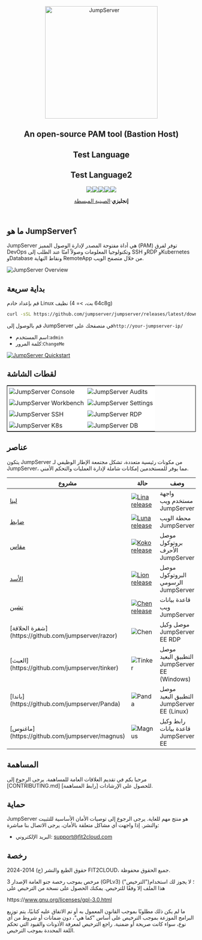<div align="center">
  <a name="readme-top"></a>
  <a href="https://jumpserver.org/index-en.html"><img src="https://download.jumpserver.org/images/jumpserver-logo.svg" alt="JumpServer" width="300" /></a>
  
## An open-source PAM tool (Bastion Host)
## Test Language
## Test Language2

[![][license-shield]][license-link][![][discord-shield]][discord-link][![][docker-shield]][docker-link][![][github-release-shield]][github-release-link][![][github-stars-shield]][github-stars-link]

**إنجليزي**·[الصينية المبسطة](./README.zh-CN.md)

</div>
<br/>

## ما هو JumpServer؟

JumpServer هي أداة مفتوحة المصدر لإدارة الوصول المميز (PAM) توفر لفرق DevOps وتكنولوجيا المعلومات وصولاً آمنًا عند الطلب إلى SSH وRDP وKubernetes وDatabase ونقاط النهاية RemoteApp من خلال متصفح الويب.

![JumpServer Overview](https://github.com/jumpserver/jumpserver/assets/32935519/35a371cb-8590-40ed-88ec-f351f8cf9045)

## بداية سريعة

قم بإعداد خادم Linux نظيف (64 بت، >= 4c8g)

```sh
curl -sSL https://github.com/jumpserver/jumpserver/releases/latest/download/quick_start.sh | bash
```

قم بالوصول إلى JumpServer في متصفحك على`http://your-jumpserver-ip/`

-   اسم المستخدم:`admin`
-   كلمة المرور:`ChangeMe`

[![JumpServer Quickstart](https://github.com/user-attachments/assets/0f32f52b-9935-485e-8534-336c63389612)](https://www.youtube.com/watch?v=UlGYRbKrpgY "JumpServer Quickstart")

## لقطات الشاشة

<table style="border-collapse: collapse; border: 1px solid black;">
  <tr>
    <td style="padding: 5px;background-color:#fff;"><img src= "https://github.com/jumpserver/jumpserver/assets/32935519/99fabe5b-0475-4a53-9116-4c370a1426c4" alt="JumpServer Console"   /></td>
    <td style="padding: 5px;background-color:#fff;"><img src= "https://github.com/jumpserver/jumpserver/assets/32935519/a424d731-1c70-4108-a7d8-5bbf387dda9a" alt="JumpServer Audits"   /></td>
  </tr>

  <tr>
    <td style="padding: 5px;background-color:#fff;"><img src= "https://github.com/jumpserver/jumpserver/assets/32935519/393d2c27-a2d0-4dea-882d-00ed509e00c9" alt="JumpServer Workbench"   /></td>
    <td style="padding: 5px;background-color:#fff;"><img src= "https://github.com/jumpserver/jumpserver/assets/32935519/3a2611cd-8902-49b8-b82b-2a6dac851f3e" alt="JumpServer Settings"   /></td>
  </tr>

  <tr>
    <td style="padding: 5px;background-color:#fff;"><img src= "https://github.com/jumpserver/jumpserver/assets/32935519/1e236093-31f7-4563-8eb1-e36d865f1568" alt="JumpServer SSH"   /></td>
    <td style="padding: 5px;background-color:#fff;"><img src= "https://github.com/jumpserver/jumpserver/assets/32935519/69373a82-f7ab-41e8-b763-bbad2ba52167" alt="JumpServer RDP"   /></td>
  </tr>
  <tr>
    <td style="padding: 5px;background-color:#fff;"><img src= "https://github.com/jumpserver/jumpserver/assets/32935519/5bed98c6-cbe8-4073-9597-d53c69dc3957" alt="JumpServer K8s"   /></td>
    <td style="padding: 5px;background-color:#fff;"><img src= "https://github.com/jumpserver/jumpserver/assets/32935519/b80ad654-548f-42bc-ba3d-c1cfdf1b46d6" alt="JumpServer DB"   /></td>
  </tr>
</table>

## عناصر

يتكون JumpServer من مكونات رئيسية متعددة، تشكل مجتمعة الإطار الوظيفي لـ JumpServer، مما يوفر للمستخدمين إمكانات شاملة لإدارة العمليات والتحكم الأمني.

| مشروع                                                     | حالة                                                                                                                                                 | وصف                                         |
| --------------------------------------------------------- | ---------------------------------------------------------------------------------------------------------------------------------------------------- | ------------------------------------------- |
| [لينا](https://github.com/jumpserver/lina)                | <a href="https://github.com/jumpserver/lina/releases"><img alt="Lina release" src="https://img.shields.io/github/release/jumpserver/lina.svg" /></a> | واجهة مستخدم ويب JumpServer                 |
| [ضابط](https://github.com/jumpserver/luna)                | <a href="https://github.com/jumpserver/luna/releases"><img alt="Luna release" src="https://img.shields.io/github/release/jumpserver/luna.svg" /></a> | محطة الويب JumpServer                       |
| [مقاس](https://github.com/jumpserver/koko)                | <a href="https://github.com/jumpserver/koko/releases"><img alt="Koko release" src="https://img.shields.io/github/release/jumpserver/koko.svg" /></a> | موصل بروتوكول الأحرف JumpServer             |
| [الأسد](https://github.com/jumpserver/lion)               | <a href="https://github.com/jumpserver/lion/releases"><img alt="Lion release" src="https://img.shields.io/github/release/jumpserver/lion.svg" /></a> | موصل البروتوكول الرسومي JumpServer          |
| [تشين](https://github.com/jumpserver/chen)                | <a href="https://github.com/jumpserver/chen/releases"><img alt="Chen release" src="https://img.shields.io/github/release/jumpserver/chen.svg" />     | قاعدة بيانات ويب JumpServer                 |
| \[شفرة الحلاقة](https&#x3A;//github.com/jumpserver/razor) | <img alt="Chen" src="https://img.shields.io/badge/release-private-red" />                                                                            | موصل وكيل JumpServer EE RDP                 |
| \[العبث](https&#x3A;//github.com/jumpserver/tinker)       | <img alt="Tinker" src="https://img.shields.io/badge/release-private-red" />                                                                          | موصل التطبيق البعيد JumpServer EE (Windows) |
| \[باندا](https&#x3A;//github.com/jumpserver/Panda)        | <img alt="Panda" src="https://img.shields.io/badge/release-private-red" />                                                                           | موصل التطبيق البعيد JumpServer EE (Linux)   |
| \[ماغنوس](https&#x3A;//github.com/jumpserver/magnus)      | <img alt="Magnus" src="https://img.shields.io/badge/release-private-red" />                                                                          | رابط وكيل قاعدة بيانات JumpServer EE        |

## المساهمة

مرحبا بكم في تقديم العلاقات العامة للمساهمة. يرجى الرجوع إلى \[CONTRIBUTING.md] \[رابط المساهمة] للحصول على الإرشادات.

## حماية

JumpServer هو منتج مهم للغاية. يرجى الرجوع إلى توصيات الأمان الأساسية للتثبيت والنشر. إذا واجهت أي مشاكل متعلقة بالأمان، يرجى الاتصال بنا مباشرة:

-   البريد الإلكتروني: support@fit2cloud.com

## رخصة

حقوق الطبع والنشر (ج) 2014-2024 FIT2CLOUD، جميع الحقوق محفوظة.

مرخص بموجب رخصة جنو العامة الإصدار 3 (GPLv3) ("الترخيص")؛ لا يجوز لك استخدام هذا الملف إلا وفقًا للترخيص. يمكنك الحصول على نسخة من الترخيص على

https&#x3A;//www.gnu.org/licenses/gpl-3.0.html

ما لم يكن ذلك مطلوبًا بموجب القانون المعمول به أو تم الاتفاق عليه كتابيًا، يتم توزيع البرامج الموزعة بموجب الترخيص على أساس "كما هي"، دون ضمانات أو شروط من أي نوع، سواء كانت صريحة أو ضمنية. راجع الترخيص لمعرفة الأذونات والقيود التي تحكم اللغة المحددة بموجب الترخيص.

<!-- JumpServer official link -->

[docs-link]: https://jumpserver.com/docs

[discord-link]: https://discord.com/invite/W6vYXmAQG2

[contributing-link]: https://github.com/jumpserver/jumpserver/blob/dev/CONTRIBUTING.md

<!-- JumpServer Other link-->

[license-link]: https://www.gnu.org/licenses/gpl-3.0.html

[docker-link]: https://hub.docker.com/u/jumpserver

[github-release-link]: https://github.com/jumpserver/jumpserver/releases/latest

[github-stars-link]: https://github.com/jumpserver/jumpserver

[github-issues-link]: https://github.com/jumpserver/jumpserver/issues

<!-- Shield link-->

[github-release-shield]: https://img.shields.io/github/v/release/jumpserver/jumpserver

[github-stars-shield]: https://img.shields.io/github/stars/jumpserver/jumpserver?color=%231890FF&style=flat-square

[docker-shield]: https://img.shields.io/docker/pulls/jumpserver/jms_all.svg

[license-shield]: https://img.shields.io/github/license/jumpserver/jumpserver

[discord-shield]: https://img.shields.io/discord/1194233267294052363?style=flat&logo=discord&logoColor=%23f5f5f5&labelColor=%235462eb&color=%235462eb

<!-- Image link -->
